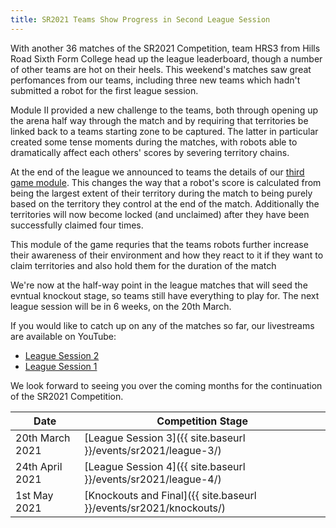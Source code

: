 ```yaml
---
title: SR2021 Teams Show Progress in Second League Session
---
```


With another 36 matches of the SR2021 Competition, team HRS3 from Hills Road
Sixth Form College head up the league leaderboard, though a number of other
teams are hot on their heels. This weekend's matches saw great perfomances from
our teams, including three new teams which hadn't submitted a robot for the
first league session.

Module Ⅱ provided a new challenge to the teams, both through opening up the
arena half way through the match and by requiring that territories be linked
back to a teams starting zone to be captured. The latter in particular created
some tense moments during the matches, with robots able to dramatically affect
each others' scores by severing territory chains.

At the end of the league we announced to teams the details of our
[third game module](https://studentrobotics.org/docs/resources/2021/rulebook.html).
This changes the way that a robot's score is calculated from being the largest
extent of their territory during the match to being purely based on the
territory they control at the end of the match. Additionally the territories
will now become locked (and unclaimed) after they have been successfully claimed
four times.

This module of the game requries that the teams robots further increase their
awareness of their environment and how they react to it if they want to claim
territories and also hold them for the duration of the match

We're now at the half-way point in the league matches that will seed the evntual
knockout stage, so teams still have everything to play for. The next league
session will be in 6 weeks, on the 20th March.

If you would like to catch up on any of the matches so far, our livestreams are
available on YouTube:

* [League Session 2](https://www.youtube.com/watch?v=RwW5Oz30gbE)
* [League Session 1](https://www.youtube.com/watch?v=cAvk-nfTUis)

We look forward to seeing you over the coming months for the continuation of
the SR2021 Competition.

| Date              | Competition Stage                                                                     |
|-------------------|---------------------------------------------------------------------------------------|
| 20th March 2021   | [League Session 3]({{ site.baseurl }}/events/sr2021/league-3/)                        |
| 24th April 2021   | [League Session 4]({{ site.baseurl }}/events/sr2021/league-4/)                        |
| 1st May 2021      | [Knockouts and Final]({{ site.baseurl }}/events/sr2021/knockouts/)                    |
